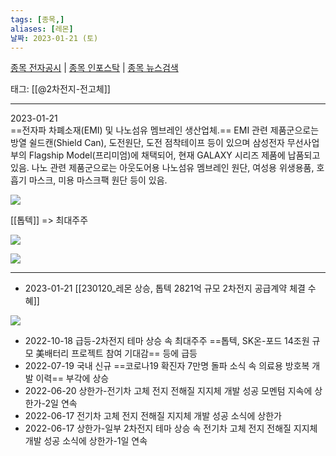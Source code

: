 ```yaml
---
tags: [종목,]
aliases: [레몬]
날짜: 2023-01-21 (토)
---
```

[종목 전자공시](https://finance.naver.com/item/dart.naver?code=294140) |  [종목 인포스탁](https://www.infostock.co.kr/site/3d/3d_show.asp?codename=294140) | [종목 뉴스검색](https://m.search.naver.com/search.naver?where=m_news&sm=mtb_jum&query=레몬)

태그: [[@2차전지-전고체]]

___

2023-01-21   
==전자파 차폐소재(EMI) 및 나노섬유 멤브레인 생산업체.== EMI 관련 제품군으로는 방열 쉴드캔(Shield Can), 도전원단, 도전 점착테이프 등이 있으며 삼성전자 무선사업부의 Flagship Model(프리미엄)에 채택되어, 현재 GALAXY 시리즈 제품에 납품되고 있음. 나노 관련 제품군으로는 아웃도어용 나노섬유 멤브레인 원단, 여성용 위생용품, 호흡기 마스크, 미용 마스크팩 원단 등이 있음.

![](https://i.imgur.com/PzvEMr3.png)

[[톱텍]] => 최대주주

![](https://i.imgur.com/Un3Qp0x.png)

![](https://i.imgur.com/zmeQGub.png)


___
- 2023-01-21 [[230120_레몬 상승, 톱텍 2821억 규모 2차전지 공급계약 체결 수혜]]

![](https://i.imgur.com/POSCOdU.png)


- 2022-10-18  급등-2차전지 테마 상승 속 최대주주 ==톱텍, SK온-포드 14조원 규모 美배터리 프로젝트 참여 기대감== 등에 급등
- 2022-07-19   국내 신규 ==코로나19 확진자 7만명 돌파 소식 속 의료용 방호복 개발 이력== 부각에 상승
- 2022-06-20  상한가-전기차 고체 전지 전해질 지지체 개발 성공 모멘텀 지속에 상한가-2일 연속
- 2022-06-17  전기차 고체 전지 전해질 지지체 개발 성공 소식에 상한가
- 2022-06-17  상한가-일부 2차전지 테마 상승 속 전기차 고체 전지 전해질 지지체 개발 성공 소식에 상한가-1일 연속